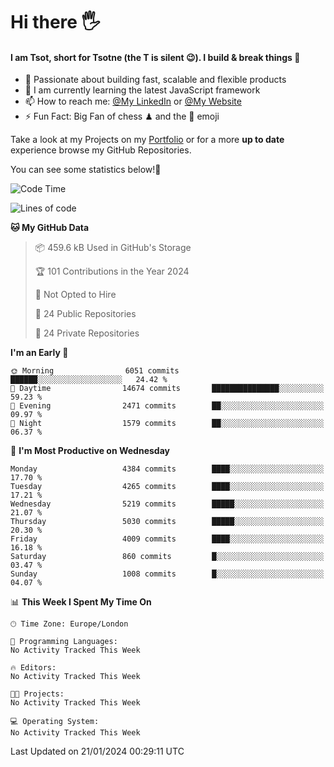 # Hi there :raised_hand_with_fingers_splayed:
#### I am Tsot, short for Tsotne (the T is silent :wink:). I build & break things :space_invader:
- :telescope: Passionate about building fast, scalable and flexible products
- :seedling: I am currently learning the latest JavaScript framework 
- :mailbox: How to reach me: [@My LinkedIn](https://www.linkedin.com/in/tsotne-gvadzabia/) or [@My Website](https://tsotne.co.uk/contact)
- :zap: Fun Fact: Big Fan of chess ♟ and the 👾 emoji

Take a look at my Projects on my [Portfolio](https://tsotne.co.uk/) or for a more **up to date** experience browse my GitHub Repositories.

You can see some statistics below!:space_invader:
<!--START_SECTION:waka-->
![Code Time](http://img.shields.io/badge/Code%20Time-761%20hrs%202%20mins-blue)

![Lines of code](https://img.shields.io/badge/From%20Hello%20World%20I%27ve%20Written-9.2%20million%20lines%20of%20code-blue)

**🐱 My GitHub Data** 

> 📦 459.6 kB Used in GitHub's Storage 
 > 
> 🏆 101 Contributions in the Year 2024
 > 
> 🚫 Not Opted to Hire
 > 
> 📜 24 Public Repositories 
 > 
> 🔑 24 Private Repositories 
 > 
**I'm an Early 🐤** 

```text
🌞 Morning                6051 commits        ██████░░░░░░░░░░░░░░░░░░░   24.42 % 
🌆 Daytime                14674 commits       ███████████████░░░░░░░░░░   59.23 % 
🌃 Evening                2471 commits        ██░░░░░░░░░░░░░░░░░░░░░░░   09.97 % 
🌙 Night                  1579 commits        ██░░░░░░░░░░░░░░░░░░░░░░░   06.37 % 
```
📅 **I'm Most Productive on Wednesday** 

```text
Monday                   4384 commits        ████░░░░░░░░░░░░░░░░░░░░░   17.70 % 
Tuesday                  4265 commits        ████░░░░░░░░░░░░░░░░░░░░░   17.21 % 
Wednesday                5219 commits        █████░░░░░░░░░░░░░░░░░░░░   21.07 % 
Thursday                 5030 commits        █████░░░░░░░░░░░░░░░░░░░░   20.30 % 
Friday                   4009 commits        ████░░░░░░░░░░░░░░░░░░░░░   16.18 % 
Saturday                 860 commits         █░░░░░░░░░░░░░░░░░░░░░░░░   03.47 % 
Sunday                   1008 commits        █░░░░░░░░░░░░░░░░░░░░░░░░   04.07 % 
```


📊 **This Week I Spent My Time On** 

```text
🕑︎ Time Zone: Europe/London

💬 Programming Languages: 
No Activity Tracked This Week

🔥 Editors: 
No Activity Tracked This Week

🐱‍💻 Projects: 
No Activity Tracked This Week

💻 Operating System: 
No Activity Tracked This Week
```


 Last Updated on 21/01/2024 00:29:11 UTC
<!--END_SECTION:waka-->

